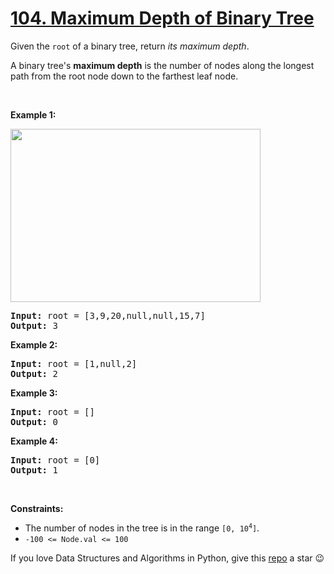 # [104. Maximum Depth of Binary Tree][title]

<p>Given the <code>root</code> of a binary tree, return <em>its maximum depth</em>.</p>
<p>A binary tree's <strong>maximum depth</strong> is the number of nodes along the longest path from the root node down to the farthest leaf node.</p>
<p> </p>
<p><strong>Example 1:</strong></p>
<img alt="" src="https://assets.leetcode.com/uploads/2020/11/26/tmp-tree.jpg" style="width: 400px; height: 277px;"/>
<pre><strong>Input:</strong> root = [3,9,20,null,null,15,7]
<strong>Output:</strong> 3
</pre>
<p><strong>Example 2:</strong></p>
<pre><strong>Input:</strong> root = [1,null,2]
<strong>Output:</strong> 2
</pre>
<p><strong>Example 3:</strong></p>
<pre><strong>Input:</strong> root = []
<strong>Output:</strong> 0
</pre>
<p><strong>Example 4:</strong></p>
<pre><strong>Input:</strong> root = [0]
<strong>Output:</strong> 1
</pre>
<p> </p>
<p><strong>Constraints:</strong></p>
<ul>
<li>The number of nodes in the tree is in the range <code>[0, 10<sup>4</sup>]</code>.</li>
<li><code>-100 &lt;= Node.val &lt;= 100</code></li>
</ul>

If you love Data Structures and Algorithms in Python, give this [repo][me] a star :wink:

[title]: https://leetcode.com/problems/maximum-depth-of-binary-tree
[me]: https://github.com/bumblebee211196/awesome-python-leetcode